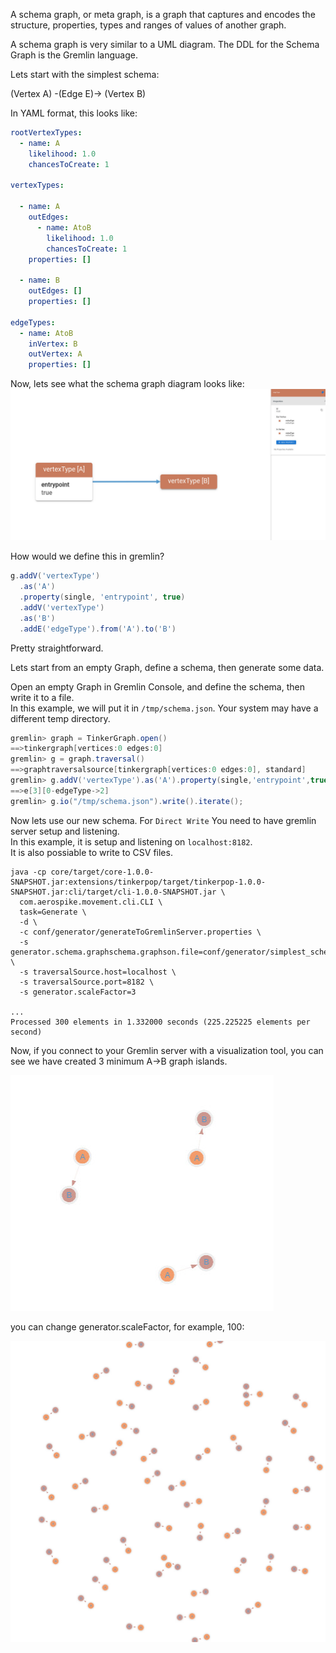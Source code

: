 A schema graph, or meta graph, is a graph that captures and encodes the structure, properties, 
types and ranges of values of another graph.

A schema graph is very similar to a UML diagram.
The DDL for the Schema Graph is the Gremlin language.

Lets start with the simplest schema: 

(Vertex A) -(Edge E)-> (Vertex B)

In YAML format, this looks like:
```yaml
rootVertexTypes:
  - name: A
    likelihood: 1.0
    chancesToCreate: 1

vertexTypes:

  - name: A
    outEdges:
      - name: AtoB
        likelihood: 1.0
        chancesToCreate: 1
    properties: []

  - name: B
    outEdges: []
    properties: []

edgeTypes:
  - name: AtoB
    inVertex: B
    outVertex: A
    properties: []
```
Now, lets see what the schema graph diagram looks like:
![Alt text](schemaGraph/simplestVisual.jpg)

How would we define this in gremlin?
```groovy
g.addV('vertexType')
  .as('A')
  .property(single, 'entrypoint', true)
  .addV('vertexType')
  .as('B')
  .addE('edgeType').from('A').to('B')
```
Pretty straightforward.

Lets start from an empty Graph, define a schema, then generate some data.

Open an empty Graph in Gremlin Console, and define the schema, then write it to a file. \
In this example, we will put it in `/tmp/schema.json`. Your system may have a different temp directory. 

```groovy
gremlin> graph = TinkerGraph.open()
==>tinkergraph[vertices:0 edges:0]
gremlin> g = graph.traversal()
==>graphtraversalsource[tinkergraph[vertices:0 edges:0], standard]
gremlin> g.addV('vertexType').as('A').property(single,'entrypoint',true).addV('vertexType').as('B').addE('edgeType').from('A').to('B')
==>e[3][0-edgeType->2]
gremlin> g.io("/tmp/schema.json").write().iterate();
```

Now lets use our new schema.  For `Direct Write` You need to have gremlin server setup and listening. \
In this example, it is setup and listening on `localhost:8182`. \
It is also possiable to write to CSV files.
```shell
java -cp core/target/core-1.0.0-SNAPSHOT.jar:extensions/tinkerpop/target/tinkerpop-1.0.0-SNAPSHOT.jar:cli/target/cli-1.0.0-SNAPSHOT.jar \
  com.aerospike.movement.cli.CLI \
  task=Generate \
  -d \
  -c conf/generator/generateToGremlinServer.properties \
  -s generator.schema.graphschema.graphson.file=conf/generator/simplest_schema.json \
  -s traversalSource.host=localhost \
  -s traversalSource.port=8182 \
  -s generator.scaleFactor=3

...
Processed 300 elements in 1.332000 seconds (225.225225 elements per second)
```

Now, if you connect to your Gremlin server with a visualization tool, you can see we have created 3 minimum A->B 
graph islands.

![Generated Graph](schemaGraph/threeislands.jpg)

you can change generator.scaleFactor, for example, 100:

![Generated Graph](schemaGraph/simplestGenerated.jpg)


